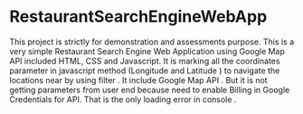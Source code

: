 # RestaurantSearchEngineWebApp
This project is strictly for demonstration and assessments purpose. This is a very simple Restaurant Search Engine Web Application using Google Map API included HTML, CSS and Javascript. It is marking all the coordinates parameter in javascript method (Longitude and Latitude ) to navigate the locations near by using filter . It include Google Map API . But it is not getting parameters from user end because need to enable Billing in Google Credentials for API.  That is the only loading error in console . 
